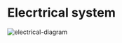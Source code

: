 # Elecrtrical system
![electrical-diagram](https://github.com/michael-collins/electrical-diagram/assets/1085304/3c012ca5-e5f4-4db6-90e2-47c6816a96ae)
